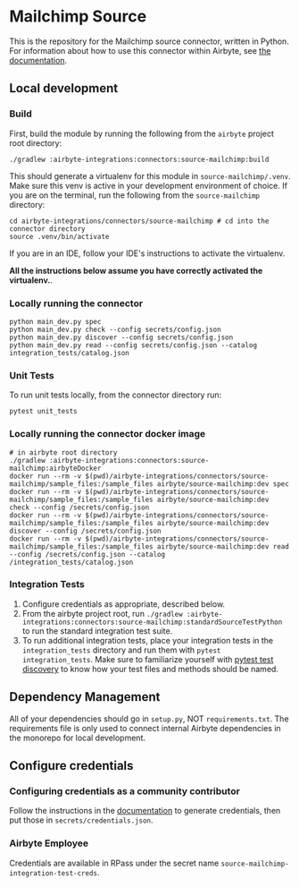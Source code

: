 # Mailchimp Source 

This is the repository for the Mailchimp source connector, written in Python. 
For information about how to use this connector within Airbyte, see [the documentation](https://docs.airbyte.io/integrations/sources/mailchimp).

## Local development
### Build
First, build the module by running the following from the `airbyte` project root directory: 
```
./gradlew :airbyte-integrations:connectors:source-mailchimp:build
```

This should generate a virtualenv for this module in `source-mailchimp/.venv`. Make sure this venv is active in your
development environment of choice. If you are on the terminal, run the following from the `source-mailchimp` directory:
```
cd airbyte-integrations/connectors/source-mailchimp # cd into the connector directory
source .venv/bin/activate
```
If you are in an IDE, follow your IDE's instructions to activate the virtualenv. 

**All the instructions below assume you have correctly activated the virtualenv.**.

### Locally running the connector
```
python main_dev.py spec
python main_dev.py check --config secrets/config.json
python main_dev.py discover --config secrets/config.json
python main_dev.py read --config secrets/config.json --catalog integration_tests/catalog.json
```

### Unit Tests
To run unit tests locally, from the connector directory run:
```
pytest unit_tests
```

### Locally running the connector docker image
```
# in airbyte root directory
./gradlew :airbyte-integrations:connectors:source-mailchimp:airbyteDocker
docker run --rm -v $(pwd)/airbyte-integrations/connectors/source-mailchimp/sample_files:/sample_files airbyte/source-mailchimp:dev spec
docker run --rm -v $(pwd)/airbyte-integrations/connectors/source-mailchimp/sample_files:/sample_files airbyte/source-mailchimp:dev check --config /secrets/config.json
docker run --rm -v $(pwd)/airbyte-integrations/connectors/source-mailchimp/sample_files:/sample_files airbyte/source-mailchimp:dev discover --config /secrets/config.json
docker run --rm -v $(pwd)/airbyte-integrations/connectors/source-mailchimp/sample_files:/sample_files airbyte/source-mailchimp:dev read --config /secrets/config.json --catalog /integration_tests/catalog.json
```

### Integration Tests 
1. Configure credentials as appropriate, described below.
1. From the airbyte project root, run `./gradlew :airbyte-integrations:connectors:source-mailchimp:standardSourceTestPython` to run the standard integration test suite.
1. To run additional integration tests, place your integration tests in the `integration_tests` directory and run them with `pytest integration_tests`.
   Make sure to familiarize yourself with [pytest test discovery](https://docs.pytest.org/en/latest/goodpractices.html#test-discovery) to know how your test files and methods should be named.

## Dependency Management
All of your dependencies should go in `setup.py`, NOT `requirements.txt`. The requirements file is only used to connect internal Airbyte dependencies in the monorepo for local development.

## Configure credentials
### Configuring credentials as a community contributor
Follow the instructions in the [documentation](https://docs.airbyte.io/integrations/sources/mailchimp) to generate credentials, then put those
in `secrets/credentials.json`.

### Airbyte Employee
Credentials are available in RPass under the secret name `source-mailchimp-integration-test-creds`.
